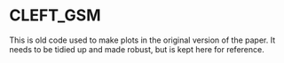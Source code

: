 # CLEFT_GSM

This is old code used to make plots in the original version of the paper.
It needs to be tidied up and made robust, but is kept here for reference.

